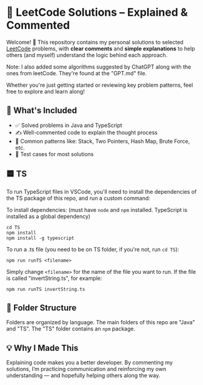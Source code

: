 # 🧠 LeetCode Solutions – Explained & Commented

Welcome! 👋 This repository contains my personal solutions to selected [LeetCode](https://leetcode.com/) problems, with **clear comments** and **simple explanations** to help others (and myself) understand the logic behind each approach.

Note: I also added some algorithms suggested by ChatGPT along with the ones from leetCode. They're found at the "GPT.md" file.

Whether you're just getting started or reviewing key problem patterns, feel free to explore and learn along!

## 📌 What's Included

- ✅ Solved problems in Java and TypeScript
- ✍️ Well-commented code to explain the thought process
- 🔁 Common patterns like: Stack, Two Pointers, Hash Map, Brute Force, etc.
- 🧪 Test cases for most solutions

## :blue_square: TS

To run TypeScript files in VSCode, you'll need to install the dependencies of the TS package of this repo, and run a custom command:

To install dependencies: (must have `node` and `npm` installed. TypeScript is installed as a global dependency)
```
cd TS
npm install
npm install -g typescript
```

To run a .ts file (you need to be on TS folder, if you're not, run `cd TS`):
```
npm run runTS <filename>
```
Simply change `<filename>` for the name of the file you want to run. If the file is called "invertString.ts", for example:
```
npm run runTS invertString.ts
```

## 🧱 Folder Structure

Folders are organized by language. The main folders of this repo are "Java" and "TS". The "TS" folder contains an `npm` package. 

## 💡 Why I Made This

Explaining code makes you a better developer. By commenting my solutions, I’m practicing communication and reinforcing my own understanding — and hopefully helping others along the way.